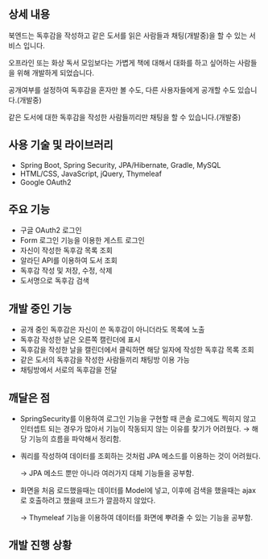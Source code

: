 ## 상세 내용

북엔드는 독후감을 작성하고 같은 도서를 읽은 사람들과 채팅(개발중)을 할 수 있는 서비스 입니다. 

오프라인 또는 화상 독서 모임보다는 가볍게 책에 대해서 대화를 하고 싶어하는 사람들을 위해 개발하게 되었습니다.

공개여부를 설정하여 독후감을 혼자만 볼 수도, 다른 사용자들에게 공개할 수도 있습니다.(개발중)

같은 도서에 대한 독후감을 작성한 사람들끼리만 채팅을 할 수 있습니다.(개발중)

## 사용 기술 및 라이브러리

- Spring Boot, Spring Security, JPA/Hibernate, Gradle, MySQL
- HTML/CSS, JavaScript, jQuery, Thymeleaf
- Google OAuth2

## 주요 기능

- 구글 OAuth2 로그인
- Form 로그인 기능을 이용한 게스트 로그인
- 자신이 작성한 독후감 목록 조회
- 알라딘 API를 이용하여 도서 조회
- 독후감 작성 및 저장, 수정, 삭제
- 도서명으로 독후감 검색

## 개발 중인 기능

- 공개 중인 독후감은 자신이 쓴 독후감이 아니더라도 목록에 노출
- 독후감 작성한 날은 오른쪽 캘린더에 표시
- 독후감을 작성한 날을 캘린더에서 클릭하면 해당 일자에 작성한 독후감 목록 조회
- 같은 도서의 독후감을 작성한 사람들끼리 채팅방 이용 가능
- 채팅방에서 서로의 독후감을 전달

## 깨달은 점

- SpringSecurity를 이용하여 로그인 기능을 구현할 때 콘솔 로그에도 찍히지 않고 인터셉트 되는 경우가 많아서 기능이 작동되지 않는 이유를 찾기가 어려웠다. 
→ 해당 기능의 흐름을 파악해서 정리함.
- 쿼리를 작성하여 데이터를 조회하는 것처럼 JPA 메소드를 이용하는 것이 어려웠다.
    
    → JPA 메소드 뿐만 아니라 여러가지 대체 기능들을 공부함.
    
- 화면을 처음 로드했을때는 데이터를 Model에 넣고, 이후에 검색을 했을때는 ajax로 호출하려고 했을때 코드가 깔끔하지 않았다.
    
    → Thymeleaf 기능을 이용하여 데이터를 화면에 뿌려줄 수 있는 기능을 공부함.
    

## 개발 진행 상황

